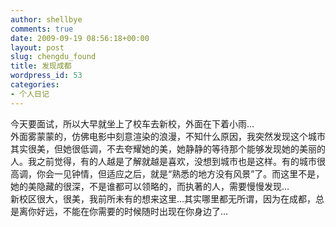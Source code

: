 ```yaml
---
author: shellbye
comments: true
date: 2009-09-19 08:56:18+00:00
layout: post
slug: chengdu_found
title: 发现成都
wordpress_id: 53
categories:
- 个人日记
---
```


今天要面试，所以大早就坐上了校车去新校，外面在下着小雨…  
外面雾蒙蒙的，仿佛电影中刻意渲染的浪漫，不知什么原因，我突然发现这个城市其实很美，但她很低调，不去夸耀她的美，她静静的等待那个能够发现她的美丽的人。我之前觉得，有的人越是了解就越是喜欢，没想到城市也是这样。有的城市很高调，你会一见钟情，但适应之后，就是“熟悉的地方没有风景”了。而这里不是，她的美隐藏的很深，不是谁都可以领略的，而执著的人，需要慢慢发现…  
新校区很大，很美，我前所未有的想来这里…其实哪里都无所谓，因为在成都，总是离你好远，不能在你需要的时候随时出现在你身边了…
